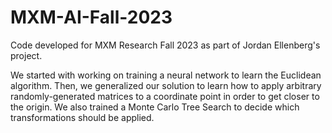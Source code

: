 # MXM-AI-Fall-2023
Code developed for MXM Research Fall 2023 as part of Jordan Ellenberg's project.

We started with working on training a neural network to learn the Euclidean algorithm. Then, we generalized our solution to learn how to apply arbitrary randomly-generated matrices to a coordinate point in order to get closer to the origin. We also trained a Monte Carlo Tree Search to decide which transformations should be applied.
